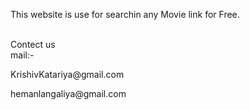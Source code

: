 This website is use for searchin any Movie link for Free.

<br> Contect us </br>
mail:-
<p>KrishivKatariya@gmail.com</p>
<p>hemanlangaliya@gmail.com </p>

